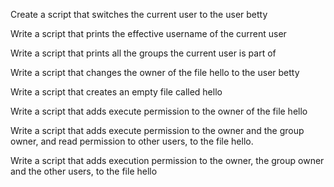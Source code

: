 Create a script that switches the current user to the user betty

Write a script that prints the effective username of the current user

Write a script that prints all the groups the current user is part of

Write a script that changes the owner of the file hello to the user betty

Write a script that creates an empty file called hello

Write a script that adds execute permission to the owner of the file hello

Write a script that adds execute permission to the owner and the group owner, and read permission to other users, to the file hello.

Write a script that adds execution permission to the owner, the group owner and the other users, to the file hello
